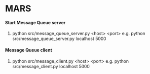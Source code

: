 # MARS

#### Start Message Queue server
1. python src/message_queue_server.py \<host> \<port> e.g. python src/message_queue_server.py localhost 5000

#### Message Queue client
1. python src/message_client.py \<host> \<port> e.g. python src/message_client.py localhost 5000

